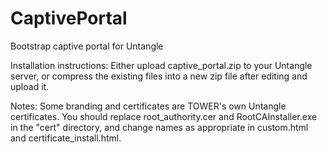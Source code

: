 # CaptivePortal
Bootstrap captive portal for Untangle

Installation instructions:
Either upload captive_portal.zip to your Untangle server, or compress the existing files into a new zip file after editing and upload it.

Notes:
Some branding and certificates are TOWER's own Untangle certificates. You should replace root_authority.cer and RootCAInstaller.exe in the "cert" directory, and change names as appropriate in custom.html and certificate_install.html.
